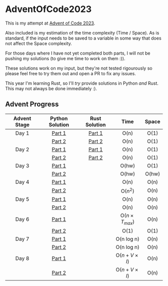 # AdventOfCode2023

This is my attempt at [Advent of Code 2023](https://adventofcode.com/2023/about).

Also included is my estimation of the time complexity (Time / Space). As is standard, if the input needs to be saved
to a variable in some way that does not affect the Space complexity.

For those days where I have not yet completed both parts, I will not be pushing my solutions
(to give me time to work on them :)).

These solutions work on my input, but they're not tested rigourously so please feel free to try them out and open a PR to fix any issues.

This year I'm learning Rust, so I'll *try* provide solutions in Python *and* Rust. This may not always be done immediately :).

## Advent Progress

| Advent Stage |                                        Python Solution                                         |                                          Rust Solution                                           |         Time          | Space |
|:------------:|:----------------------------------------------------------------------------------------------:|:------------------------------------------------------------------------------------------------:|:---------------------:|:-----:|
|    Day 1     | [Part 1](https://github.com/DavidAHazra/AdventOfCode2023/blob/master/A-day-1/python/part-1.py) | [Part 1](https://github.com/DavidAHazra/AdventOfCode2023/blob/master/A-day-1/rust/src/part_1.rs) |         O(n)          | O(1)  |
|              | [Part 2](https://github.com/DavidAHazra/AdventOfCode2023/blob/master/A-day-1/python/part-2.py) | [Part 2](https://github.com/DavidAHazra/AdventOfCode2023/blob/master/A-day-1/rust/src/part_2.rs) |         O(n)          | O(1)  |
|    Day 2     | [Part 1](https://github.com/DavidAHazra/AdventOfCode2023/blob/master/B-day-2/python/part-1.py) | [Part 1](https://github.com/DavidAHazra/AdventOfCode2023/blob/master/B-day-2/rust/src/part_1.rs) |         O(n)          | O(1)  |
|              | [Part 2](https://github.com/DavidAHazra/AdventOfCode2023/blob/master/B-day-2/python/part-2.py) | [Part 2](https://github.com/DavidAHazra/AdventOfCode2023/blob/master/B-day-2/rust/src/part_2.rs) |         O(n)          | O(1)  |
|    Day 3     | [Part 1](https://github.com/DavidAHazra/AdventOfCode2023/blob/master/C-day-3/python/part-1.py) |                                                                                                  |         O(hw)         | O(1)  |
|              | [Part 2](https://github.com/DavidAHazra/AdventOfCode2023/blob/master/C-day-3/python/part-2.py) |                                                                                                  |         O(hw)         | O(hw) |
|    Day 4     | [Part 1](https://github.com/DavidAHazra/AdventOfCode2023/blob/master/D-day-4/python/part-1.py) |                                                                                                  |         O(n)          | O(n)  |
|              | [Part 2](https://github.com/DavidAHazra/AdventOfCode2023/blob/master/D-day-4/python/part-2.py) |                                                                                                  |       O($n^2$)        | O(n)  |
|    Day 5     | [Part 1](https://github.com/DavidAHazra/AdventOfCode2023/blob/master/E-day-5/python/part-1.py) |                                                                                                  |         O(n)          | O(n)  |
|              | [Part 2](https://github.com/DavidAHazra/AdventOfCode2023/blob/master/E-day-5/python/part-2.py) |                                                                                                  |         O(n)          | O(n)  |
|    Day 6     | [Part 1](https://github.com/DavidAHazra/AdventOfCode2023/blob/master/F-day-6/python/part-1.py) |                                                                                                  | O($n \times T_{max}$) | O(n)  |
|              | [Part 2](https://github.com/DavidAHazra/AdventOfCode2023/blob/master/F-day-6/python/part-2.py) |                                                                                                  |         O(1)          | O(1)  |
|    Day 7     | [Part 1](https://github.com/DavidAHazra/AdventOfCode2023/blob/master/G-day-7/python/part-1.py) |                                                                                                  |      O(n log n)       | O(n)  |
|              | [Part 2](https://github.com/DavidAHazra/AdventOfCode2023/blob/master/G-day-7/python/part-2.py) |                                                                                                  |      O(n log n)       | O(n)  |
|    Day 8     | [Part 1](https://github.com/DavidAHazra/AdventOfCode2023/blob/master/H-day-8/python/part-1.py) |                                                                                                  |  O($n + V \times I$)  | O(n)  |
|              | [Part 2](https://github.com/DavidAHazra/AdventOfCode2023/blob/master/H-day-8/python/part-2.py) |                                                                                                  |  O($n + V \times I$)  | O(n)  |
